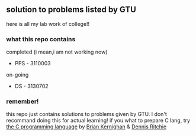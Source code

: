 ## solution to problems listed by GTU
here is all my lab work of college!!  

### what this repo contains
completed (i mean,i am not working now)  
* PPS - 3110003  

on-going  
* DS - 3130702  

### remember!
this repo just contains solutions to problems given by GTU. I don't recommand doing this for actual learning! if you what to prepare C lang, try [the C programming language](https://en.wikipedia.org/wiki/The_C_Programming_Language) by [Brian Kernighan](https://en.wikipedia.org/wiki/Brian_Kernighan) & [Dennis Ritchie](https://en.wikipedia.org/wiki/Dennis_Ritchie)
